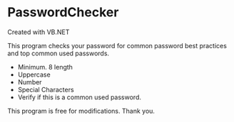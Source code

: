 # PasswordChecker
Created with VB.NET

This program checks your password for common password best practices and top common used passwords.
 - Minimum. 8 length
 - Uppercase
 - Number
 - Special Characters
 - Verify if this is a common used password.

This program is free for modifications. 
Thank you.
